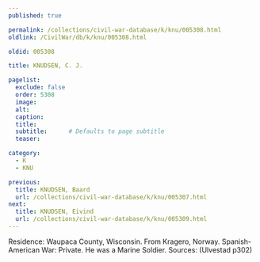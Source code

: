 ```yaml
---
published: true

permalink: /collections/civil-war-database/k/knu/005308.html
oldlink: /CivilWar/db/k/knu/005308.html

oldid: 005308

title: KNUDSEN, C. J.

pagelist:
  exclude: false
  order: 5308
  image: 
  alt:
  caption:
  title:
  subtitle:      # Defaults to page subtitle
  teaser:

category: 
  - K 
  - KNU

previous:
  title: KNUDSEN, Baard
  url: /collections/civil-war-database/k/knu/005307.html  
next:
  title: KNUDSEN, Eivind
  url: /collections/civil-war-database/k/knu/005309.html   
---
```

Residence: Waupaca County, Wisconsin. From Kragero, Norway. Spanish-American War: Private. He was a Marine Soldier. Sources: (Ulvestad p302)